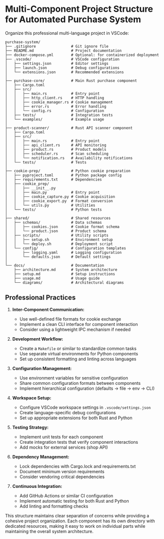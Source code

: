 # Multi-Component Project Structure for Automated Purchase System

Organize this professional multi-language project in VSCode:

```
purchase-system/
├── .gitignore                # Git ignore file
├── README.md                 # Project documentation
├── docker-compose.yml        # Optional: for containerized deployment
├── .vscode/                  # VSCode configuration
│   ├── settings.json         # Editor settings
│   ├── launch.json           # Debug configurations
│   └── extensions.json       # Recommended extensions
│
├── purchase-core/            # Main Rust purchase component
│   ├── Cargo.toml
│   ├── src/
│   │   ├── main.rs           # Entry point
│   │   ├── http_client.rs    # HTTP handling
│   │   ├── cookie_manager.rs # Cookie management
│   │   ├── error.rs          # Error handling
│   │   └── config.rs         # Configuration
│   ├── tests/                # Integration tests
│   └── examples/             # Example usage
│
├── product-scanner/          # Rust API scanner component
│   ├── Cargo.toml
│   ├── src/
│   │   ├── main.rs           # Entry point
│   │   ├── api_client.rs     # API monitoring 
│   │   ├── product.rs        # Product models
│   │   ├── scheduler.rs      # Scan scheduling
│   │   └── notification.rs   # Availability notifications
│   └── tests/                # Tests
│
├── cookie-prep/              # Python cookie preparation
│   ├── pyproject.toml        # Python package config
│   ├── requirements.txt      # Dependencies
│   ├── cookie_prep/
│   │   ├── __init__.py
│   │   ├── main.py           # Entry point
│   │   ├── cookie_capture.py # Cookie acquisition
│   │   ├── cookie_export.py  # Format conversion
│   │   └── utils.py          # Utilities
│   └── tests/                # Python tests
│
├── shared/                   # Shared resources
│   ├── schemas/              # Data schemas
│   │   ├── cookies.json      # Cookie format schema
│   │   └── product.json      # Product schema
│   ├── scripts/              # Utility scripts
│   │   ├── setup.sh          # Environment setup
│   │   └── deploy.sh         # Deployment script
│   └── config/               # Configuration templates
│       ├── logging.yaml      # Logging configuration
│       └── defaults.json     # Default settings
│
└── docs/                     # Documentation
    ├── architecture.md       # System architecture
    ├── setup.md              # Setup instructions
    ├── usage.md              # Usage guide
    └── diagrams/             # Architectural diagrams
```

## Professional Practices

1. **Inter-Component Communication:**
   - Use well-defined file formats for cookie exchange
   - Implement a clean CLI interface for component interaction
   - Consider using a lightweight IPC mechanism if needed

2. **Development Workflow:**
   - Create a `Makefile` or similar to standardize common tasks
   - Use separate virtual environments for Python components
   - Set up consistent formatting and linting across languages

3. **Configuration Management:**
   - Use environment variables for sensitive configuration
   - Share common configuration formats between components
   - Implement hierarchical configuration (defaults → file → env → CLI)

4. **Workspace Setup:**
   - Configure VSCode workspace settings in `.vscode/settings.json`
   - Create language-specific debug configurations
   - Set up appropriate extensions for both Rust and Python

5. **Testing Strategy:**
   - Implement unit tests for each component
   - Create integration tests that verify component interactions
   - Add mocks for external services (shop API)

6. **Dependency Management:**
   - Lock dependencies with Cargo.lock and requirements.txt
   - Document minimum version requirements
   - Consider vendoring critical dependencies

7. **Continuous Integration:**
   - Add GitHub Actions or similar CI configuration
   - Implement automatic testing for both Rust and Python
   - Add linting and formatting checks

This structure maintains clear separation of concerns while providing a cohesive project organization. Each component has its own directory with dedicated resources, making it easy to work on individual parts while maintaining the overall system architecture.